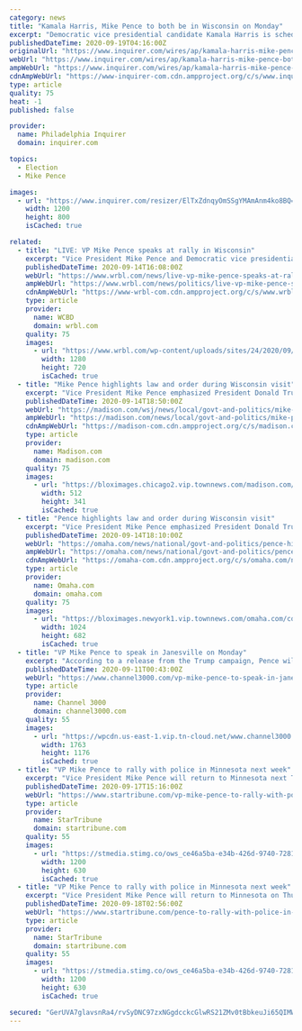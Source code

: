 ```yaml
---
category: news
title: "Kamala Harris, Mike Pence to both be in Wisconsin on Monday"
excerpt: "Democratic vice presidential candidate Kamala Harris is scheduled to make her first campaign appearance in battleground Wisconsin on Labor Day in Milwaukee, while Vice President Mike Pence was headed"
publishedDateTime: 2020-09-19T04:16:00Z
originalUrl: "https://www.inquirer.com/wires/ap/kamala-harris-mike-pence-both-be-wisconsin-monday-20200904.html"
webUrl: "https://www.inquirer.com/wires/ap/kamala-harris-mike-pence-both-be-wisconsin-monday-20200904.html"
ampWebUrl: "https://www.inquirer.com/wires/ap/kamala-harris-mike-pence-both-be-wisconsin-monday-20200904.html?outputType=amp"
cdnAmpWebUrl: "https://www-inquirer-com.cdn.ampproject.org/c/s/www.inquirer.com/wires/ap/kamala-harris-mike-pence-both-be-wisconsin-monday-20200904.html?outputType=amp"
type: article
quality: 75
heat: -1
published: false

provider:
  name: Philadelphia Inquirer
  domain: inquirer.com

topics:
  - Election
  - Mike Pence

images:
  - url: "https://www.inquirer.com/resizer/ElTxZdnqyOmSSgYMAmAnm4ko8BQ=/1200x0/center/middle/www.inquirer.com/resizer/sto4kyDRploQov08U7qb5_OQIKY=/1200x0/center/middle/cloudfront-us-east-1.images.arcpublishing.com/pmn/V254SINBEBFYPABHPE4SGNYQRY.jpg"
    width: 1200
    height: 800
    isCached: true

related:
  - title: "LIVE: VP Mike Pence speaks at rally in Wisconsin"
    excerpt: "Vice President Mike Pence and Democratic vice presidential candidate Sen. Kamala Harris have various events Monday."
    publishedDateTime: 2020-09-14T16:08:00Z
    webUrl: "https://www.wrbl.com/news/live-vp-mike-pence-speaks-at-rally-in-wisconsin/"
    ampWebUrl: "https://www.wrbl.com/news/politics/live-vp-mike-pence-speaks-at-rally-in-wisconsin/amp/"
    cdnAmpWebUrl: "https://www-wrbl-com.cdn.ampproject.org/c/s/www.wrbl.com/news/politics/live-vp-mike-pence-speaks-at-rally-in-wisconsin/amp/"
    type: article
    provider:
      name: WCBD
      domain: wrbl.com
    quality: 75
    images:
      - url: "https://www.wrbl.com/wp-content/uploads/sites/24/2020/09/C36A3610DDE940E2872044540DFEBF66.jpg?w=1280"
        width: 1280
        height: 720
        isCached: true
  - title: "Mike Pence highlights law and order during Wisconsin visit"
    excerpt: "Vice President Mike Pence emphasized President Donald Trump's commitment to \"law and order\" during a campaign stop Monday in swing state Wisconsin about 70 miles from a city where sometimes violent protests erupted after the police shooting of Jacob Blake."
    publishedDateTime: 2020-09-14T18:50:00Z
    webUrl: "https://madison.com/wsj/news/local/govt-and-politics/mike-pence-highlights-law-and-order-during-wisconsin-visit/article_fd3624f7-eecd-5afd-aa55-fb484f2238ca.html"
    ampWebUrl: "https://madison.com/news/local/govt-and-politics/mike-pence-highlights-law-and-order-during-wisconsin-visit/article_fd3624f7-eecd-5afd-aa55-fb484f2238ca.amp.html"
    cdnAmpWebUrl: "https://madison-com.cdn.ampproject.org/c/s/madison.com/news/local/govt-and-politics/mike-pence-highlights-law-and-order-during-wisconsin-visit/article_fd3624f7-eecd-5afd-aa55-fb484f2238ca.amp.html"
    type: article
    provider:
      name: Madison.com
      domain: madison.com
    quality: 75
    images:
      - url: "https://bloximages.chicago2.vip.townnews.com/madison.com/content/tncms/assets/v3/editorial/8/1a/81a82209-647d-532f-b9f0-f1c1fcd628a4/5f5fbb9ba291e.image.jpg"
        width: 512
        height: 341
        isCached: true
  - title: "Pence highlights law and order during Wisconsin visit"
    excerpt: "Vice President Mike Pence emphasized President Donald Trump's commitment to “law and order” during a campaign stop Monday in swing state Wisconsin about 70 miles from"
    publishedDateTime: 2020-09-14T18:10:00Z
    webUrl: "https://omaha.com/news/national/govt-and-politics/pence-highlights-law-and-order-during-wisconsin-visit/article_6f0cc684-4292-59f7-b2ef-299c519621c5.html"
    ampWebUrl: "https://omaha.com/news/national/govt-and-politics/pence-highlights-law-and-order-during-wisconsin-visit/article_6f0cc684-4292-59f7-b2ef-299c519621c5.amp.html"
    cdnAmpWebUrl: "https://omaha-com.cdn.ampproject.org/c/s/omaha.com/news/national/govt-and-politics/pence-highlights-law-and-order-during-wisconsin-visit/article_6f0cc684-4292-59f7-b2ef-299c519621c5.amp.html"
    type: article
    provider:
      name: Omaha.com
      domain: omaha.com
    quality: 75
    images:
      - url: "https://bloximages.newyork1.vip.townnews.com/omaha.com/content/tncms/assets/v3/editorial/4/96/496d4536-ec81-54cc-9113-70b14364a41d/5f5fce38a386e.image.jpg?resize=1024%2C682"
        width: 1024
        height: 682
        isCached: true
  - title: "VP Mike Pence to speak in Janesville on Monday"
    excerpt: "According to a release from the Trump campaign, Pence will speak at a Make America Great Again! event at the Holiday Inn Conference Center in Janesville at 11 a.m. Monday. The release said doors open at 9 a."
    publishedDateTime: 2020-09-11T00:43:00Z
    webUrl: "https://www.channel3000.com/vp-mike-pence-to-speak-in-janesville-on-monday/"
    type: article
    provider:
      name: Channel 3000
      domain: channel3000.com
    quality: 55
    images:
      - url: "https://wpcdn.us-east-1.vip.tn-cloud.net/www.channel3000.com/content/uploads/2020/09/5f5632bb2bd0a.image_.jpg"
        width: 1763
        height: 1176
        isCached: true
  - title: "VP Mike Pence to rally with police in Minnesota next week"
    excerpt: "Vice President Mike Pence will return to Minnesota next Thursday, when he plans to hold a Cops for Trump listening session in Minneapolis. The police gathering is “focusing on the Trump administration’s unwavering commitment to law enforcement,"
    publishedDateTime: 2020-09-17T15:16:00Z
    webUrl: "https://www.startribune.com/vp-mike-pence-to-rally-with-police-in-minnesota-next-week/572440512/"
    type: article
    provider:
      name: StarTribune
      domain: startribune.com
    quality: 55
    images:
      - url: "https://stmedia.stimg.co/ows_ce46a5ba-e34b-426d-9740-7281c4377119.jpg?h=630&w=1200&fit=crop&bg=999&crop=faces"
        width: 1200
        height: 630
        isCached: true
  - title: "VP Mike Pence to rally with police in Minnesota next week"
    excerpt: "Vice President Mike Pence will return to Minnesota on Thursday, when he plans to hold a Cops for Trump listening session in Minneapolis. The police gathering is “focusing on the Trump administration’s unwavering commitment to law enforcement,"
    publishedDateTime: 2020-09-18T02:56:00Z
    webUrl: "https://www.startribune.com/pence-to-rally-with-police-in-minneapolis-next-week/572440512/"
    type: article
    provider:
      name: StarTribune
      domain: startribune.com
    quality: 55
    images:
      - url: "https://stmedia.stimg.co/ows_ce46a5ba-e34b-426d-9740-7281c4377119.jpg?h=630&w=1200&fit=crop&bg=999&crop=faces"
        width: 1200
        height: 630
        isCached: true

secured: "GerUVA7glavsnRa4/rvSyDNC97zxNGgdcckcGlwRS21ZMv0tBbkeuJi65QIMWfcptLy6cm+X5sKPbf4bHGDT7FKuUUBGg+upoOEO7oBMOaAoVibKqZFqUGuAP+G8UhdbyP9O4POPPaeENdtrgsxXRO4Xon2P610m1KR4NoqN1YCkKIexq5O8h+t4lPvftDoXSbPT5oGpolFqCW0Q2J783SzqAeIu1EaWcMo/VJv0aKCwtEq4Zi9+82RKcCDzkHyERu3qMYcJ+2fAhiUtlUHwLghYhJRTSK53tf9VRBJIpO1jp8sihJWTVS6+Qo3KEnPtV+BWceQ/g6zHGWgou/9DZ1IZVSVUckUQ2dAocwzr2UI=;PaHx7g/4eegrx2c9MFbgNw=="
---
```


